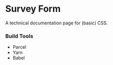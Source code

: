 # Survey Form

A technical documentation page for (basic) CSS.

### Build Tools

* Parcel
* Yarn
* Babel